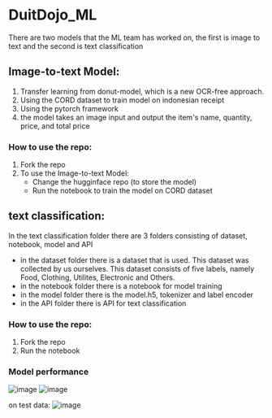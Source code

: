 # DuitDojo_ML
There are two models that the ML team has worked on, the first is image to text and the second is text classification
## Image-to-text Model:
1. Transfer learning from donut-model, which is a new OCR-free approach.
2. Using the CORD dataset to train model on indonesian receipt
3. Using the pytorch framework
4. the model takes an image input and output the item's name, quantity, price, and total price

### How to use the repo:
1. Fork the repo
2. To use the Image-to-text Model:
   - Change the hugginface repo (to store the model)
   - Run the notebook to train the model on CORD dataset

## text classification: 
In the text classification folder there are 3 folders consisting of dataset, notebook, model and API
- in the dataset folder there is a dataset that is used. This dataset was collected by us ourselves. This dataset consists of five labels, namely Food, Clothing, Utilites, Electronic and Others.
- in the notebook folder there is a notebook for model training
- in the model folder there is the model.h5, tokenizer and label encoder
- in the API folder there is API for text classification

### How to use the repo:
1. Fork the repo
2. Run the notebook

### Model performance
![image](https://github.com/DuitDojo-Capstone-Project/DuitDojo_ML/assets/126539714/18927cda-b8ce-499b-941e-de2320663132)
![image](https://github.com/DuitDojo-Capstone-Project/DuitDojo_ML/assets/126539714/55c0dd22-1b8f-44a7-a66f-6886b164f892)

on test data:
![image](https://github.com/DuitDojo-Capstone-Project/DuitDojo_ML/assets/126539714/bd4953fd-1c75-4b87-b263-53e2d736d753)

